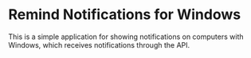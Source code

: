 # Remind Notifications for Windows

This is a simple application for showing notifications on computers with Windows, which receives notifications through the API.